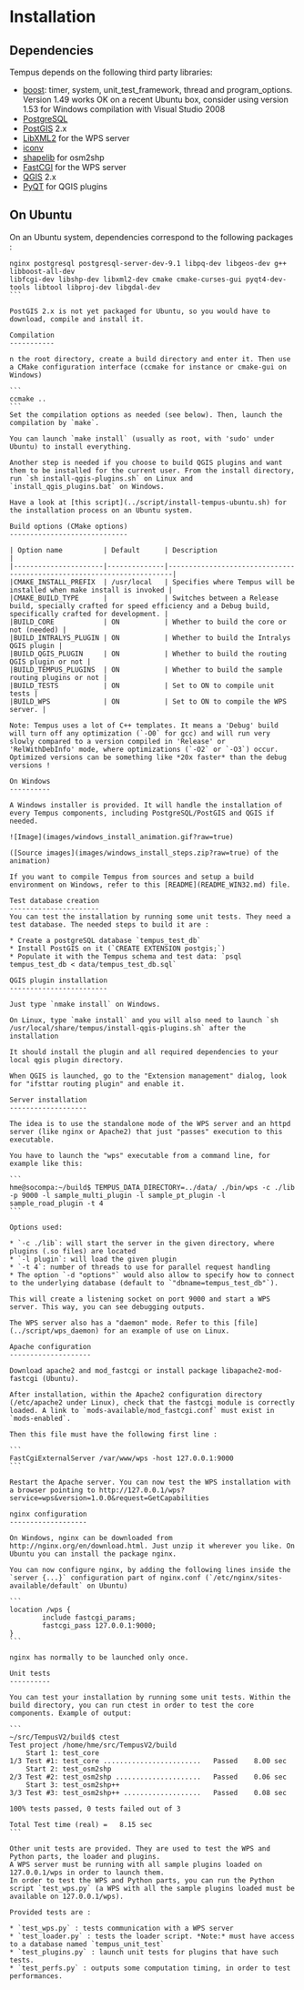 Installation
============

Dependencies
------------

Tempus depends on the following third party libraries:

* [boost](http://www.boost.org/): timer, system, unit_test_framework, thread and program_options. Version 1.49 works OK on a recent Ubuntu box, consider using version 1.53 for Windows compilation with Visual Studio 2008
* [PostgreSQL](http://www.postgresql.org/)
* [PostGIS](http://postgis.refrections.net/) 2.x
* [LibXML2](http://www.xmlsoft.org/) for the WPS server
* [iconv](http://www.gnu.org/software/libiconv/)
* [shapelib](http://shapelib.maptools.org/) for osm2shp
* [FastCGI](http://www.fastcgi.com/) for the WPS server
* [QGIS](http://www.qgis.org/) 2.x
* [PyQT](http://www.riverbankcomputing.co.uk/software/pyqt/intro) for QGIS plugins

On Ubuntu
---------

On an Ubuntu system, dependencies correspond to the following packages :

````
nginx postgresql postgresql-server-dev-9.1 libpq-dev libgeos-dev g++ libboost-all-dev
libfcgi-dev libshp-dev libxml2-dev cmake cmake-curses-gui pyqt4-dev-tools libtool libproj-dev libgdal-dev
```

PostGIS 2.x is not yet packaged for Ubuntu, so you would have to download, compile and install it.

Compilation
-----------

n the root directory, create a build directory and enter it. Then use a CMake configuration interface (ccmake for instance or cmake-gui on Windows)

```
ccmake ..
```
Set the compilation options as needed (see below). Then, launch the compilation by `make`.

You can launch `make install` (usually as root, with 'sudo' under Ubuntu) to install everything.

Another step is needed if you choose to build QGIS plugins and want them to be installed for the current user. From the install directory, run `sh install-qgis-plugins.sh` on Linux and `install_qgis_plugins.bat` on Windows.

Have a look at [this script](../script/install-tempus-ubuntu.sh) for the installation process on an Ubuntu system.

Build options (CMake options)
-----------------------------

| Option name          | Default      | Description                                                           |
|----------------------|--------------|-----------------------------------------------------------------------|
|CMAKE_INSTALL_PREFIX  | /usr/local   | Specifies where Tempus will be installed when make install is invoked |
|CMAKE_BUILD_TYPE      |              | Switches between a Release build, specially crafted for speed efficiency and a Debug build, specifically crafted for development. |
|BUILD_CORE            | ON           | Whether to build the core or not (needed) |
|BUILD_INTRALYS_PLUGIN | ON           | Whether to build the Intralys QGIS plugin |
|BUILD_QGIS_PLUGIN     | ON           | Whether to build the routing QGIS plugin or not |
|BUILD_TEMPUS_PLUGINS  | ON           | Whether to build the sample routing plugins or not |
|BUILD_TESTS           | ON           | Set to ON to compile unit tests |
|BUILD_WPS             | ON           | Set to ON to compile the WPS server. |

Note: Tempus uses a lot of C++ templates. It means a 'Debug' build will turn off any optimization (`-O0` for gcc) and will run very slowly compared to a version compiled in 'Release' or
'RelWithDebInfo' mode, where optimizations (`-O2` or `-O3`) occur. Optimized versions can be something like *20x faster* than the debug versions !

On Windows
----------

A Windows installer is provided. It will handle the installation of every Tempus components, including PostgreSQL/PostGIS and QGIS if needed.

![Image](images/windows_install_animation.gif?raw=true)

([Source images](images/windows_install_steps.zip?raw=true) of the animation)

If you want to compile Tempus from sources and setup a build environment on Windows, refer to this [README](README_WIN32.md) file.

Test database creation
----------------------
You can test the installation by running some unit tests. They need a test database. The needed steps to build it are :

* Create a postgreSQL database `tempus_test_db`
* Install PostGIS on it (`CREATE EXTENSION postgis;`)
* Populate it with the Tempus schema and test data: `psql tempus_test_db < data/tempus_test_db.sql`

QGIS plugin installation
------------------------

Just type `nmake install` on Windows.

On Linux, type `make install` and you will also need to launch `sh /usr/local/share/tempus/install-qgis-plugins.sh` after the installation

It should install the plugin and all required dependencies to your local qgis plugin directory.

When QGIS is launched, go to the "Extension management" dialog, look for "ifsttar routing plugin" and enable it.

Server installation
-------------------

The idea is to use the standalone mode of the WPS server and an httpd server (like nginx or Apache2) that just "passes" execution to this executable.

You have to launch the "wps" executable from a command line, for example like this:

```
hme@socompa:~/build$ TEMPUS_DATA_DIRECTORY=../data/ ./bin/wps -c ./lib -p 9000 -l sample_multi_plugin -l sample_pt_plugin -l sample_road_plugin -t 4
```

Options used:

* `-c ./lib`: will start the server in the given directory, where plugins (.so files) are located
* `-l plugin`: will load the given plugin
* `-t 4`: number of threads to use for parallel request handling
* The option `-d "options"` would also allow to specify how to connect to the underlying database (default to `"dbname=tempus_test_db"`).

This will create a listening socket on port 9000 and start a WPS server. This way, you can see debugging outputs.

The WPS server also has a "daemon" mode. Refer to this [file](../script/wps_daemon) for an example of use on Linux.

Apache configuration
--------------------

Download apache2 and mod_fastcgi or install package libapache2-mod-fastcgi (Ubuntu).

After installation, within the Apache2 configuration directory (/etc/apache2 under Linux), check that the fastcgi module is correctly loaded. A link to `mods-available/mod_fastcgi.conf` must exist in `mods-enabled`.

Then this file must have the following first line :

```
FastCgiExternalServer /var/www/wps -host 127.0.0.1:9000
```

Restart the Apache server. You can now test the WPS installation with a browser pointing to http://127.0.0.1/wps?service=wps&version=1.0.0&request=GetCapabilities

nginx configuration
-------------------

On Windows, nginx can be downloaded from http://nginx.org/en/download.html. Just unzip it wherever you like. On Ubuntu you can install the package nginx.

You can now configure nginx, by adding the following lines inside the `server {...}` configuration part of nginx.conf (`/etc/nginx/sites-available/default` on Ubuntu)

```
location /wps {
        include fastcgi_params;
        fastcgi_pass 127.0.0.1:9000;
}
```

nginx has normally to be launched only once.

Unit tests
----------

You can test your installation by running some unit tests. Within the build directory, you can run ctest in order to test the core components. Example of output:

```
~/src/TempusV2/build$ ctest
Test project /home/hme/src/TempusV2/build
    Start 1: test_core
1/3 Test #1: test_core ........................   Passed    8.00 sec
    Start 2: test_osm2shp
2/3 Test #2: test_osm2shp .....................   Passed    0.06 sec
    Start 3: test_osm2shp++
3/3 Test #3: test_osm2shp++ ...................   Passed    0.08 sec

100% tests passed, 0 tests failed out of 3

Total Test time (real) =   8.15 sec
```

Other unit tests are provided. They are used to test the WPS and Python parts, the loader and plugins.
A WPS server must be running with all sample plugins loaded on 127.0.0.1/wps in order to launch them.
In order to test the WPS and Python parts, you can run the Python script `test_wps.py` (a WPS with all the sample plugins loaded must be available on 127.0.0.1/wps).

Provided tests are :

* `test_wps.py` : tests communication with a WPS server
* `test_loader.py` : tests the loader script. *Note:* must have access to a database named `tempus_unit_test`
* `test_plugins.py` : launch unit tests for plugins that have such tests.
* `test_perfs.py` : outputs some computation timing, in order to test performances.

